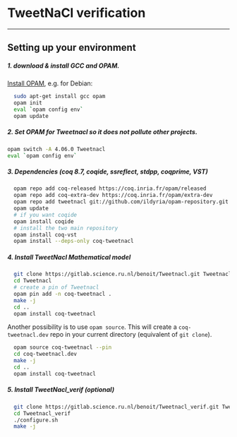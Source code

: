 # TweetNaCl verification
-------------------------------

## Setting up your environment

##### 1. download & install GCC and OPAM.

[Install OPAM][1], e.g. for Debian:

```bash
  sudo apt-get install gcc opam
  opam init
  eval `opam config env`
  opam update
```

##### 2. Set OPAM for Tweetnacl so it does not pollute other projects.

```bash
opam switch -A 4.06.0 Tweetnacl
eval `opam config env`
```

##### 3. Dependencies (coq 8.7, coqide, ssreflect, stdpp, coqprime, VST)

```bash
  opam repo add coq-released https://coq.inria.fr/opam/released
  opam repo add coq-extra-dev https://coq.inria.fr/opam/extra-dev
  opam repo add tweetnacl git://github.com/ildyria/opam-repository.git
  opam update
  # if you want coqide
  opam install coqide
  # install the two main repository
  opam install coq-vst
  opam install --deps-only coq-tweetnacl
```

##### 4. Install TweetNacl Mathematical model

```bash
  git clone https://gitlab.science.ru.nl/benoit/Tweetnacl.git Tweetnacl
  cd Tweetnacl
  # create a pin of Tweetnacl
  opam pin add -n coq-tweetnacl .
  make -j
  cd ..
  opam install coq-tweetnacl
```

Another possibility is to use `opam source`. This will create a
`coq-tweetnacl.dev` repo in your current directory
(equivalent of `git clone`).


```bash
  opam source coq-tweetnacl --pin
  cd coq-tweetnacl.dev
  make -j
  cd ..
  opam install coq-tweetnacl
```

##### 5. Install TweetNacl_verif (optional)

```bash
  git clone https://gitlab.science.ru.nl/benoit/Tweetnacl_verif.git Tweetnacl_verif
  cd Tweetnacl_verif
  ./configure.sh
  make -j
```

[1]: https://opam.ocaml.org/doc/Install.html
